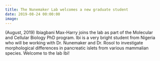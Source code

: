 ```yaml
---
title: The Nunemaker Lab welcomes a new graduate student
date: 2019-08-24 00:00:00
image:
---
```


(August, 2019) Ibiagbani Max-Harry joins the lab as part of the Molecular and Cellular Biology PhD program. Ibi is a very bright student from Nigeria who will be working with Dr. Nunemaker and Dr. Rosol to investigate morphological differences in pancreatic islets from various mammalian species. Welcome to the lab Ibi\!
